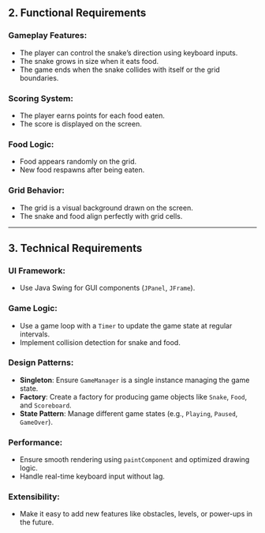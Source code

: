 ## 2. Functional Requirements

### Gameplay Features:
- The player can control the snake’s direction using keyboard inputs.
- The snake grows in size when it eats food.
- The game ends when the snake collides with itself or the grid boundaries.

### Scoring System:
- The player earns points for each food eaten.
- The score is displayed on the screen.

### Food Logic:
- Food appears randomly on the grid.
- New food respawns after being eaten.

### Grid Behavior:
- The grid is a visual background drawn on the screen.
- The snake and food align perfectly with grid cells.

---

## 3. Technical Requirements

### UI Framework:
- Use Java Swing for GUI components (`JPanel`, `JFrame`).

### Game Logic:
- Use a game loop with a `Timer` to update the game state at regular intervals.
- Implement collision detection for snake and food.

### Design Patterns:
- **Singleton**: Ensure `GameManager` is a single instance managing the game state.
- **Factory**: Create a factory for producing game objects like `Snake`, `Food`, and `Scoreboard`.
- **State Pattern**: Manage different game states (e.g., `Playing`, `Paused`, `GameOver`).

### Performance:
- Ensure smooth rendering using `paintComponent` and optimized drawing logic.
- Handle real-time keyboard input without lag.

### Extensibility:
- Make it easy to add new features like obstacles, levels, or power-ups in the future.